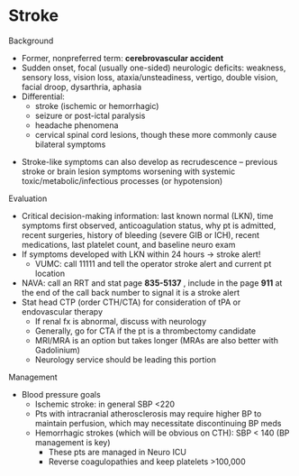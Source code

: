 # Stroke

Background

-   Former, nonpreferred term: **cerebrovascular accident**
-   Sudden onset, focal (usually one-sided) neurologic deficits:
    weakness, sensory loss, vision loss, ataxia/unsteadiness, vertigo,
    double vision, facial droop, dysarthria, aphasia
-   Differential:
    -   stroke (ischemic or hemorrhagic)
    -   seizure or post-ictal paralysis
    -   headache phenomena
    -   cervical spinal cord lesions, though these more commonly cause
        bilateral symptoms

<!-- -->

-   Stroke-like symptoms can also develop as recrudescence – previous
    stroke or brain lesion symptoms worsening with systemic
    toxic/metabolic/infectious processes (or hypotension)

Evaluation

-   Critical
    decision-making information: last known normal (LKN), time symptoms
    first observed, anticoagulation status, why pt is admitted, recent
    surgeries, history of bleeding (severe GIB or ICH), recent
    medications, last platelet count, and baseline neuro exam
-   If symptoms developed with LKN within 24 hours -> stroke alert!
    -   VUMC: call 11111 and tell the operator stroke alert and current
        pt location
-   NAVA: call an RRT and stat page **835-5137** , include in the page
    **911** at the end of the call back number to signal it is a stroke
    alert
-   Stat head CTP (order CTH/CTA) for consideration of tPA or
    endovascular therapy
    -   If renal fx is abnormal, discuss with neurology
    -   Generally, go for CTA if the pt is a thrombectomy candidate
    -   MRI/MRA is an option but takes longer (MRAs are also better with
        Gadolinium)
    -   Neurology service should be leading this portion

Management

-   Blood pressure goals
    -   Ischemic stroke: in general SBP \<220
    -   Pts with intracranial atherosclerosis may require higher BP to
        maintain perfusion, which may necessitate discontinuing BP meds
    -   Hemorrhagic strokes (which will be obvious on CTH): SBP \< 140
        (BP management is key)
        -   These pts are managed in Neuro ICU
        -   Reverse coagulopathies and keep platelets >100,000

